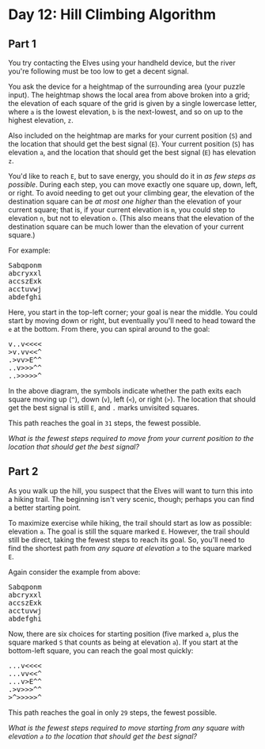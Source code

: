 # Day 12: Hill Climbing Algorithm

## Part 1

You try contacting the Elves using your handheld device, but the river you're following must be too low to get a decent signal.

You ask the device for a heightmap of the surrounding area (your puzzle input). The heightmap shows the local area from above broken into a grid; the elevation of each square of the grid is given by a single lowercase letter, where `a` is the lowest elevation, `b` is the next-lowest, and so on up to the highest elevation, `z`.

Also included on the heightmap are marks for your current position (`S`) and the location that should get the best signal (`E`). Your current position (`S`) has elevation `a`, and the location that should get the best signal (`E`) has elevation `z`.

You'd like to reach `E`, but to save energy, you should do it in _as few steps as possible_. During each step, you can move exactly one square up, down, left, or right. To avoid needing to get out your climbing gear, the elevation of the destination square can be _at most one higher_ than the elevation of your current square; that is, if your current elevation is `m`, you could step to elevation `n`, but not to elevation `o`. (This also means that the elevation of the destination square can be much lower than the elevation of your current square.)

For example:

<pre>
Sabqponm
abcryxxl
accszExk
acctuvwj
abdefghi
</pre>

Here, you start in the top-left corner; your goal is near the middle. You could start by moving down or right, but eventually you'll need to head toward the `e` at the bottom. From there, you can spiral around to the goal:

<pre>
v..v<<<<
>v.vv<<^
.>vv>E^^
..v>>>^^
..>>>>>^
</pre>

In the above diagram, the symbols indicate whether the path exits each square moving up (`^`), down (`v`), left (`<`), or right (`>`). The location that should get the best signal is still `E`, and `.` marks unvisited squares.

This path reaches the goal in `31` steps, the fewest possible.

_What is the fewest steps required to move from your current position to the location that should get the best signal?_

## Part 2

As you walk up the hill, you suspect that the Elves will want to turn this into a hiking trail. The beginning isn't very scenic, though; perhaps you can find a better starting point.

To maximize exercise while hiking, the trail should start as low as possible: elevation `a`. The goal is still the square marked `E`. However, the trail should still be direct, taking the fewest steps to reach its goal. So, you'll need to find the shortest path from _any square at elevation `a`_ to the square marked `E`.

Again consider the example from above:

<pre>
Sabqponm
abcryxxl
accszExk
acctuvwj
abdefghi
</pre>

Now, there are six choices for starting position (five marked `a`, plus the square marked `S` that counts as being at elevation `a`). If you start at the bottom-left square, you can reach the goal most quickly:

<pre>
...v<<<<
...vv<<^
...v>E^^
.>v>>>^^
>^>>>>>^
</pre>

This path reaches the goal in only `29` steps, the fewest possible.

_What is the fewest steps required to move starting from any square with elevation `a` to the location that should get the best signal?_
